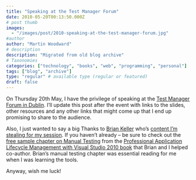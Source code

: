 ```yaml
---
title: "Speaking at the Test Manager Forum"
date: 2010-05-20T00:13:50.000Z
# post thumb
images:
  - "/images/post/2010-speaking-at-the-test-manager-forum.jpg"
#author
author: "Martin Woodward"
# description
description: "Migrated from old blog archive"
# Taxonomies
categories: ["technology", "books", "web", "programming", "personal"]
tags: ["blog", "archive"]
type: "regular" # available type (regular or featured)
draft: false
---
```

On Thursday 20th May, I have the privilege of speaking at the [Test Manager Forum in Dublin](http://www.sqs-ire.com/testmanagerforum_dublin2010.php).  I’ll update this post after the event with links to the slides, other resources and any other links that might come up that I end up promising to share to the audience.  

Also, I just wanted to say a big Thanks to [Brian Keller](http://blogs.msdn.com/briankel/) who’s [content I’m stealing for my session](http://blogs.msdn.com/briankel/archive/2010/05/05/visual-studio-2010-alm-presentations-from-my-recent-roadshow.aspx).  If you haven’t already – be sure to check out the [free sample chapter on Manual Testing](http://media.wiley.com/product_data/excerpt/68/04704842/0470484268-2.pdf) from the [Professional Application Lifecycle Management with Visual Studio 2010 book](http://www.amazon.co.uk/gp/product/0470484268?ie=UTF8&tag=woodwardwebcom&linkCode=as2&camp=1634&creative=19450&creativeASIN=0470484268) that Brian and I helped co-author.  Brian’s manual testing chapter was essential reading for me when I was learning the tools.  

Anyway, wish me luck!